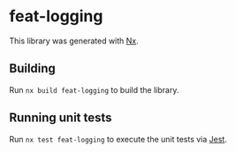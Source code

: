 # feat-logging

This library was generated with [Nx](https://nx.dev).

## Building

Run `nx build feat-logging` to build the library.

## Running unit tests

Run `nx test feat-logging` to execute the unit tests via [Jest](https://jestjs.io).
